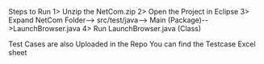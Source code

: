Steps to Run
1> Unzip the NetCom.zip
2> Open the Project in Eclipse
3> Expand NetCom Folder--> src/test/java--> Main (Package)-->LaunchBrowser.java
4> Run LaunchBrowser.java (Class)


Test Cases are also Uploaded in the Repo You can find the Testcase Excel sheet
